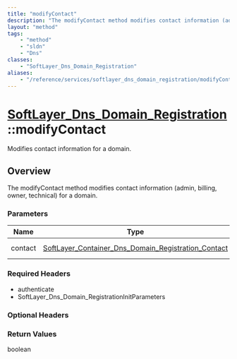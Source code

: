 ```yaml
---
title: "modifyContact"
description: "The modifyContact method modifies contact information (admin, billing, owner, technical) for a domain."
layout: "method"
tags:
    - "method"
    - "sldn"
    - "Dns"
classes:
    - "SoftLayer_Dns_Domain_Registration"
aliases:
    - "/reference/services/softlayer_dns_domain_registration/modifyContact"
---
```

# [SoftLayer_Dns_Domain_Registration](/reference/services/SoftLayer_Dns_Domain_Registration)::modifyContact

Modifies contact information for a domain.


## Overview 
The modifyContact method modifies contact information (admin, billing, owner, technical) for a domain. 

### Parameters 
|Name | Type | Description |
| --- | --- | --- |
|contact| <a href='/reference/datatypes/SoftLayer_Container_Dns_Domain_Registration_Contact'>SoftLayer_Container_Dns_Domain_Registration_Contact </a>| Contact information|


### Required Headers
* authenticate
* SoftLayer_Dns_Domain_RegistrationInitParameters

### Optional Headers

### Return Values
boolean

